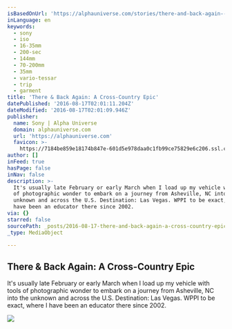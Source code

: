```yaml
---
isBasedOnUrl: 'https://alphauniverse.com/stories/there-and-back-again--a-cross-country-epic/'
inLanguage: en
keywords:
  - sony
  - iso
  - 16-35mm
  - 200-sec
  - 144mm
  - 70-200mm
  - 35mm
  - vario-tessar
  - trip
  - garment
title: 'There & Back Again: A Cross-Country Epic'
datePublished: '2016-08-17T02:01:11.204Z'
dateModified: '2016-08-17T02:01:09.946Z'
publisher:
  name: Sony | Alpha Universe
  domain: alphauniverse.com
  url: 'https://alphauniverse.com'
  favicon: >-
    https://7184be859e18174b847e-601d5e978daa0c1fb99ce75829e6c206.ssl.cf2.rackcdn.com/or-favicon.png
author: []
inFeed: true
hasPage: false
inNav: false
description: >-
  It's usually late February or early March when I load up my vehicle with tools
  of photographic wonder to embark on a journey from Asheville, NC into the
  unknown and across the U.S. Destination: Las Vegas. WPPI to be exact, where I
  have been an educator there since 2002.
via: {}
starred: false
sourcePath: _posts/2016-08-17-there-and-back-again-a-cross-country-epic.md
_type: MediaObject

---
```

<article style=""><h1>There &amp; Back Again: A Cross-Country Epic</h1><p>It's usually late February or early March when I load up my vehicle with tools of photographic wonder to embark on a journey from Asheville, NC into the unknown and across the U.S. Destination: Las Vegas. WPPI to be exact, where I have been an educator there since 2002.</p><img src="https://7184be859e18174b847e-601d5e978daa0c1fb99ce75829e6c206.ssl.cf2.rackcdn.com/or-roadwork2016_001.JPG" /></article>